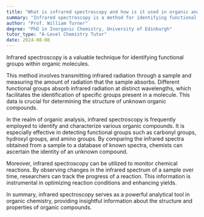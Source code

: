 ```yaml
---
title: "What is infrared spectroscopy and how is it used in organic analysis?"
summary: "Infrared spectroscopy is a method for identifying functional groups in organic molecules, helping to analyze chemical structures and understand molecular interactions."
author: "Prof. William Turner"
degree: "PhD in Inorganic Chemistry, University of Edinburgh"
tutor_type: "A-Level Chemistry Tutor"
date: 2024-08-08
---
```


Infrared spectroscopy is a valuable technique for identifying functional groups within organic molecules.

This method involves transmitting infrared radiation through a sample and measuring the amount of radiation that the sample absorbs. Different functional groups absorb infrared radiation at distinct wavelengths, which facilitates the identification of specific groups present in a molecule. This data is crucial for determining the structure of unknown organic compounds.

In the realm of organic analysis, infrared spectroscopy is frequently employed to identify and characterize various organic compounds. It is especially effective in detecting functional groups such as carbonyl groups, hydroxyl groups, and amino groups. By comparing the infrared spectra obtained from a sample to a database of known spectra, chemists can ascertain the identity of an unknown compound.

Moreover, infrared spectroscopy can be utilized to monitor chemical reactions. By observing changes in the infrared spectrum of a sample over time, researchers can track the progress of a reaction. This information is instrumental in optimizing reaction conditions and enhancing yields.

In summary, infrared spectroscopy serves as a powerful analytical tool in organic chemistry, providing insightful information about the structure and properties of organic compounds.
    